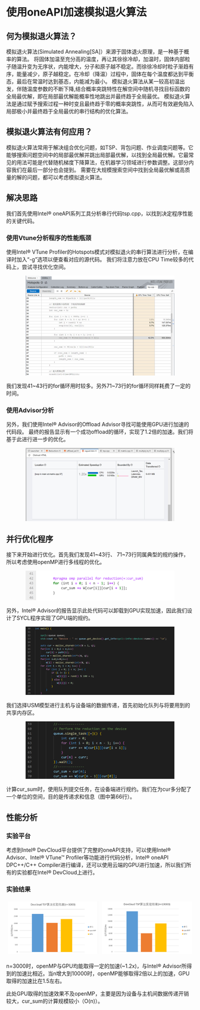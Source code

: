 # 使用oneAPI加速模拟退火算法

## 何为模拟退火算法？

模拟退火算法(Simulated Annealing[SA]）来源于固体退火原理，是一种基于概率的算法。
将固体加温至充分高的温度，再让其徐徐冷却，加温时，固体内部粒子随温升变为无序状，内能增大，分子和原子越不稳定。而徐徐冷却时粒子渐趋有序，能量减少，原子越稳定。在冷却（降温）过程中，固体在每个温度都达到平衡态，最后在常温时达到基态，内能减为最小。
模拟退火算法从某一较高初温出发，伴随温度参数的不断下降,结合概率突跳特性在解空间中随机寻找目标函数的全局最优解，即在局部最优解能概率性地跳出并最终趋于全局最优。
模拟退火算法是通过赋予搜索过程一种时变且最终趋于零的概率突跳性，从而可有效避免陷入局部极小并最终趋于全局最优的串行结构的优化算法。

## 模拟退火算法有何应用？
模拟退火算法常用于解决组合优化问题，如TSP、背包问题、作业调度问题等。它能够搜索问题空间中的局部最优解并跳出局部最优解，以找到全局最优解。它最常见的用法可能是代替随机梯度下降算法，在机器学习领域进行参数调整。这部分内容我们在最后一部分也会提到。
需要在大规模搜索空间中找到全局最优解或高质量的解的问题，都可以考虑模拟退火算法。

## 解决思路
我们首先使用Intel® oneAPI系列工具分析串行代码tsp.cpp，以找到决定程序性能的关键代码。

### 使用Vtune分析程序的性能瓶颈
使用Intel® VTune Profiler的Hotspots模式对模拟退火的串行算法进行分析，在编译时加入“-g”选项以便查看对应的源代码。
我们将注意力放在CPU Time较多的代码上，尝试寻找优化空间。

<div style="text-align: center;">
    <img src="img/image.png" alt="Alt text" width="400" style="max-width: 100%; display: inline;">
</div>

我们发现41\~43行的for循环用时较多。另外71~73行的for循环同样耗费了一定的时间。

### 使用Advisor分析
另外，我们使用Intel® Advisor的Offload Advisor寻找可能使用GPU进行加速的代码段。
最终的报告显示有一个成功offload的循环，实现了1.2倍的加速。我们将基于此进行进一步的优化。

<div style="text-align: center;">
    <img src="img/image-1.png" alt="Alt text" width="400" style="max-width: 100%; display: inline;">
</div>

## 并行优化程序
接下来开始进行优化。首先我们发现41~43行、 71~73行同属典型的规约操作，所以考虑使用openMP进行多线程的优化。

<div style="text-align: center;">
    <img src="img/image-2.png" alt="Alt text" width="400" style="max-width: 100%; display: inline;">
</div>

另外，Intel® Advisor的报告显示此处代码可以卸载到GPU实现加速，因此我们设计了SYCL程序实现了GPU端的规约。

<div style="text-align: center;">
    <img src="img/image-3.png" alt="Alt text" width="400" style="max-width: 100%; display: inline;">
</div>

我们选择USM模型进行主机与设备端的数据传递，首先初始化队列与将要用到的共享内存区。

<div style="text-align: center;">
    <img src="img/image-4.png" alt="Alt text" width="400" style="max-width: 100%; display: inline;">
</div>

计算cur_sum时，使用队列提交任务，在设备端进行规约。我们在为cur多分配了一个单位的空间，目的是传递求和信息（图中第66行）。

## 性能分析

### 实验平台
考虑到Intel® DevCloud平台提供了完整的oneAPI支持，可以使用Intel® Advisor、Intel® VTune™ Profiler等功能进行代码分析，Intel® oneAPI DPC++/C++ Compiler进行编译，还可以使用云端的GPU进行加速，所以我们所有的实验都在Intel® DevCloud上进行。

### 实验结果
<div style="display: flex;">
    <div style="flex: 50%; padding: 5px;">
        <img src="img/image-5.png" alt="Image 5">
    </div>
    <div style="flex: 50%; padding: 5px;">
        <img src="img/image-6.png" alt="Image 6">
    </div>
</div>

n=3000时，openMP与GPU均能取得一定的加速(~1.2x)，与Intel® Advisor所得到的加速比相近。当n增大到10000时，openMP能够取得2倍以上的加速，GPU取得的加速比在1.5左右。

此处GPU取得的加速效果不及openMP，主要是因为设备与主机间数据传递开销较大，cur_sum的计算规模较小（O(n)）。

